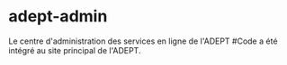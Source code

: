 # adept-admin
Le centre d'administration des services en ligne de l'ADEPT
#Code a été intégré au site principal de l'ADEPT.
